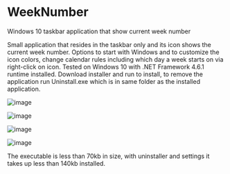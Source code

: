 # WeekNumber
Windows 10 taskbar application that show current week number

Small application that resides in the taskbar only and its icon shows the current week number. 
Options to start with Windows and to customize the icon colors, change calendar rules including which day a week starts on via right-click on icon. Tested on Windows 10 with .NET Framework 4.6.1 runtime installed.
Download installer and run to install, to remove the application run Uninstall.exe which is in same folder as the installed application.

![image](https://user-images.githubusercontent.com/2292809/118048375-7da1bb80-b37c-11eb-9393-0c4a3736dd83.png)

![image](https://user-images.githubusercontent.com/2292809/118048506-a924a600-b37c-11eb-8908-68e424e65dcd.png)

![image](https://user-images.githubusercontent.com/2292809/118048718-f4d74f80-b37c-11eb-8b36-211250ff25c5.png)

![image](https://user-images.githubusercontent.com/2292809/118050315-4e407e00-b37f-11eb-8ac9-17cc1a08aa08.png)

The executable is less than 70kb in size, with uninstaller and settings it takes up less than 140kb installed. 



